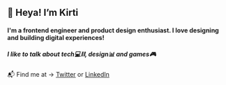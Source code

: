 ## 👋 Heya! I’m Kirti

#### I'm a frontend engineer and product design enthusiast. I love designing and building digital experiences!

##### I like to talk about tech:computer::chains:, design:bar_chart: and games:video_game:

:mailbox_with_mail: Find me at -> [Twitter](https://twitter.com/kirti_vernekar) or [LinkedIn](https://www.linkedin.com/in/kirtivernekar/)

<!---
KirtiVernekar/KirtiVernekar is a ✨ special ✨ repository because its `README.md` (this file) appears on your GitHub profile.
You can click the Preview link to take a look at your changes.
--->
